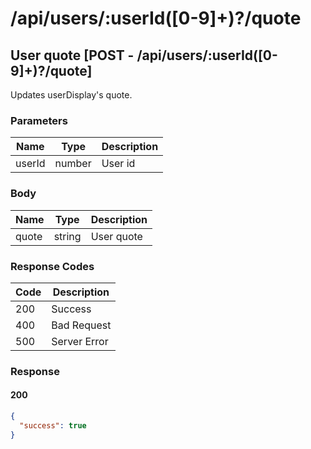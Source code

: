 # /api/users/:userId([0-9]+)?/quote

## User quote [POST - /api/users/:userId([0-9]+)?/quote]

Updates userDisplay's quote.

### Parameters

| Name   | Type   | Description |
|--------|--------|-------------|
| userId | number | User id     |

### Body

| Name  | Type   | Description |
|-------|--------|-------------|
| quote | string | User quote  |

### Response Codes

| Code | Description  |
|------|--------------|
| 200  | Success      |
| 400  | Bad Request  |
| 500  | Server Error |

### Response

#### 200

```json
{
  "success": true
}
```